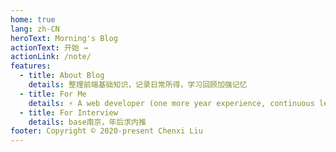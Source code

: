 ```yaml
---
home: true
lang: zh-CN
heroText: Morning's Blog
actionText: 开始 →
actionLink: /note/
features:
  - title: About Blog
    details: 整理前端基础知识，记录日常所得，学习回顾加强记忆
  - title: For Me
    details: ⚡ A web developer (one more year experience, continuous learning)；👯 Graduated from NJUPT；🔭 Currently learning Typescript, Vue3 (and some knowledge about React\Node)；4.😄 Fun fact —— has a girl who loves me
  - title: For Interview
    details: base南京，年后求内推
footer: Copyright © 2020-present Chenxi Liu
---
```

